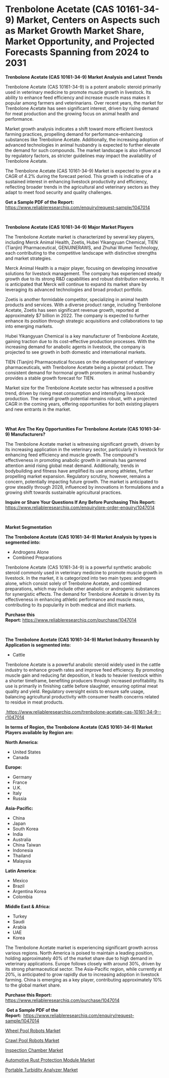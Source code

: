<p><h1>Trenbolone Acetate (CAS 10161-34-9) Market, Centers on Aspects such as Market Growth Market Share, Market Opportunity, and Projected Forecasts Spanning from 2024 to 2031</h1></p><p><strong>Trenbolone Acetate (CAS 10161-34-9) Market Analysis and Latest Trends</strong></p>
<p><p>Trenbolone Acetate (CAS 10161-34-9) is a potent anabolic steroid primarily used in veterinary medicine to promote muscle growth in livestock. Its ability to enhance feed efficiency and increase muscle mass makes it popular among farmers and veterinarians. Over recent years, the market for Trenbolone Acetate has seen significant interest, driven by rising demand for meat production and the growing focus on animal health and performance.</p><p>Market growth analysis indicates a shift toward more efficient livestock farming practices, propelling demand for performance-enhancing substances like Trenbolone Acetate. Additionally, the increasing adoption of advanced technologies in animal husbandry is expected to further elevate the demand for such compounds. The market landscape is also influenced by regulatory factors, as stricter guidelines may impact the availability of Trenbolone Acetate.</p><p>The Trenbolone Acetate (CAS 10161-34-9) Market is expected to grow at a CAGR of 4.2% during the forecast period. This growth is indicative of a sustained interest in enhancing livestock productivity and efficiency, reflecting broader trends in the agricultural and veterinary sectors as they adapt to meet food security and quality challenges.</p></p>
<p><strong>Get a Sample PDF of the Report:&nbsp;</strong> <a href="https://www.reliableresearchiq.com/enquiry/request-sample/1047014?utm_campaign=1412&utm_medium=2&utm_source=Github&utm_content=ia&utm_term=11102024&utm_id=trenbolone-acetate-cas-10161-34-9">https://www.reliableresearchiq.com/enquiry/request-sample/1047014</a></p>
<p>&nbsp;</p>
<p><strong>Trenbolone Acetate (CAS 10161-34-9) Major Market Players</strong></p>
<p><p>The Trenbolone Acetate market is characterized by several key players, including Merck Animal Health, Zoetis, Hubei Yikangyuan Chemical, TIEN (Tianjin) Pharmaceutical, GENUINERAWS, and Zhuhai Wumei Technology, each contributing to the competitive landscape with distinctive strengths and market strategies.</p><p>Merck Animal Health is a major player, focusing on developing innovative solutions for livestock management. The company has experienced steady growth due to its strong R&D capabilities and robust distribution networks. It is anticipated that Merck will continue to expand its market share by leveraging its advanced technologies and broad product portfolio.</p><p>Zoetis is another formidable competitor, specializing in animal health products and services. With a diverse product range, including Trenbolone Acetate, Zoetis has seen significant revenue growth, reported at approximately $7 billion in 2022. The company is expected to further enhance its position through strategic acquisitions and collaborations to tap into emerging markets.</p><p>Hubei Yikangyuan Chemical is a key manufacturer of Trenbolone Acetate, gaining traction due to its cost-effective production processes. With the increasing demand for anabolic agents in livestock, the company is projected to see growth in both domestic and international markets.</p><p>TIEN (Tianjin) Pharmaceutical focuses on the development of veterinary pharmaceuticals, with Trenbolone Acetate being a pivotal product. The consistent demand for hormonal growth promoters in animal husbandry provides a stable growth forecast for TIEN.</p><p>Market size for the Trenbolone Acetate sector has witnessed a positive trend, driven by rising meat consumption and intensifying livestock production. The overall growth potential remains robust, with a projected CAGR in the coming years, offering opportunities for both existing players and new entrants in the market.</p></p>
<p>&nbsp;</p>
<p><strong>What Are The Key Opportunities For Trenbolone Acetate (CAS 10161-34-9) Manufacturers?</strong></p>
<p><p>The Trenbolone Acetate market is witnessing significant growth, driven by its increasing application in the veterinary sector, particularly in livestock for enhancing feed efficiency and muscle growth. The compound's effectiveness in promoting anabolic growth in animals has garnered attention amid rising global meat demand. Additionally, trends in bodybuilding and fitness have amplified its use among athletes, further propelling market expansion. Regulatory scrutiny, however, remains a concern, potentially impacting future growth. The market is anticipated to grow steadily through 2028, influenced by innovations in formulations and a growing shift towards sustainable agricultural practices.</p></p>
<p><strong>Inquire or Share Your Questions If Any Before Purchasing This Report:</strong> <a href="https://www.reliableresearchiq.com/enquiry/pre-order-enquiry/1047014?utm_campaign=1412&utm_medium=2&utm_source=Github&utm_content=ia&utm_term=11102024&utm_id=trenbolone-acetate-cas-10161-34-9">https://www.reliableresearchiq.com/enquiry/pre-order-enquiry/1047014</a></p>
<p>&nbsp;</p>
<p><strong>Market Segmentation</strong></p>
<p><strong>The Trenbolone Acetate (CAS 10161-34-9) Market Analysis by types is segmented into:</strong></p>
<p><ul><li>Androgens Alone</li><li>Combined Preparations</li></ul></p>
<p><p>Trenbolone Acetate (CAS 10161-34-9) is a powerful synthetic anabolic steroid commonly used in veterinary medicine to promote muscle growth in livestock. In the market, it is categorized into two main types: androgens alone, which consist solely of Trenbolone Acetate, and combined preparations, which may include other anabolic or androgenic substances for synergistic effects. The demand for Trenbolone Acetate is driven by its effectiveness in enhancing athletic performance and muscle mass, contributing to its popularity in both medical and illicit markets.</p></p>
<p><strong>Purchase this Report:&nbsp;</strong><a href="https://www.reliableresearchiq.com/purchase/1047014?utm_campaign=1412&utm_medium=2&utm_source=Github&utm_content=ia&utm_term=11102024&utm_id=trenbolone-acetate-cas-10161-34-9">https://www.reliableresearchiq.com/purchase/1047014</a></p>
<p>&nbsp;</p>
<p><strong>The Trenbolone Acetate (CAS 10161-34-9) Market Industry Research by Application is segmented into:</strong></p>
<p><ul><li>Cattle</li></ul></p>
<p><p>Trenbolone Acetate is a powerful anabolic steroid widely used in the cattle industry to enhance growth rates and improve feed efficiency. By promoting muscle gain and reducing fat deposition, it leads to heavier livestock within a shorter timeframe, benefiting producers through increased profitability. Its use is primarily in finishing cattle before slaughter, ensuring optimal meat quality and yield. Regulatory oversight exists to ensure safe usage, balancing agricultural productivity with consumer health concerns related to residue in meat products.</p></p>
<p><a href="https://www.reliableresearchiq.com/trenbolone-acetate-cas-10161-34-9--r1047014?utm_campaign=1412&utm_medium=2&utm_source=Github&utm_content=ia&utm_term=11102024&utm_id=trenbolone-acetate-cas-10161-34-9">&nbsp;https://www.reliableresearchiq.com/trenbolone-acetate-cas-10161-34-9--r1047014</a></p>
<p><strong>In terms of Region, the Trenbolone Acetate (CAS 10161-34-9) Market Players available by Region are:</strong></p>
<p>
    <p> <strong> North America: </strong>
        <ul>
            <li>United States</li>
            <li>Canada</li>
        </ul>
        </p> 
    <p> <strong> Europe: </strong>
        <ul>
            <li>Germany</li>
            <li>France</li>
            <li>U.K.</li>
            <li>Italy</li>
            <li>Russia</li>
        </ul>
        </p> 
    <p> <strong> Asia-Pacific: </strong>
        <ul>
            <li>China</li>
            <li>Japan</li>
            <li>South Korea</li>
            <li>India</li>
            <li>Australia</li>
            <li>China Taiwan</li>
            <li>Indonesia</li>
            <li>Thailand</li>
            <li>Malaysia</li>
        </ul>
        </p> 
    <p> <strong> Latin America: </strong>
        <ul>
            <li>Mexico</li>
            <li>Brazil</li>
            <li>Argentina Korea</li>
            <li>Colombia</li>
        </ul>
        </p> 
    <p> <strong> Middle East & Africa: </strong>
        <ul>
            <li>Turkey</li>
            <li>Saudi</li>
            <li>Arabia</li>
            <li>UAE</li>
            <li>Korea</li>
        </ul>
    </p>
    </p>
<p><p>The Trenbolone Acetate market is experiencing significant growth across various regions. North America is poised to maintain a leading position, holding approximately 40% of the market share due to high demand in veterinary applications. Europe follows closely with around 30%, driven by its strong pharmaceutical sector. The Asia-Pacific region, while currently at 20%, is anticipated to grow rapidly due to increasing adoption in livestock farming. China is emerging as a key player, contributing approximately 10% to the global market share.</p></p>
<p><strong>Purchase this Report: </strong><a href="https://www.reliableresearchiq.com/purchase/1047014?utm_campaign=1412&utm_medium=2&utm_source=Github&utm_content=ia&utm_term=11102024&utm_id=trenbolone-acetate-cas-10161-34-9">https://www.reliableresearchiq.com/purchase/1047014</a></p>
<p>&nbsp;<strong>Get a Sample PDF of the Report:&nbsp;&nbsp;</strong><a href="https://www.reliableresearchiq.com/enquiry/request-sample/1047014?utm_campaign=1412&utm_medium=2&utm_source=Github&utm_content=ia&utm_term=11102024&utm_id=trenbolone-acetate-cas-10161-34-9">https://www.reliableresearchiq.com/enquiry/request-sample/1047014</a></p>
<p><strong></strong></p>
<p><p><a href="https://www.linkedin.com/pulse/wheel-pool-robots-industry-insights-report-analyzing-market-ojele?utm_campaign=1412&utm_medium=2&utm_source=Github&utm_content=ia&utm_term=11102024&utm_id=trenbolone-acetate-cas-10161-34-9">Wheel Pool Robots Market</a></p><p><a href="https://www.linkedin.com/pulse/key-drivers-crawl-pool-robots-market-trends-future-outlook-0zede?utm_campaign=1412&utm_medium=2&utm_source=Github&utm_content=ia&utm_term=11102024&utm_id=trenbolone-acetate-cas-10161-34-9">Crawl Pool Robots Market</a></p><p><a href="https://issuu.com/reportprime-2/docs/inspection-chamber-market-size-2030_8e42b88b393a61?utm_campaign=1412&utm_medium=2&utm_source=Github&utm_content=ia&utm_term=11102024&utm_id=trenbolone-acetate-cas-10161-34-9">Inspection Chamber Market</a></p><p><a href="https://www.linkedin.com/pulse/automotive-rust-protection-module-market-analysis-report-global-k1wze?utm_campaign=1412&utm_medium=2&utm_source=Github&utm_content=ia&utm_term=11102024&utm_id=trenbolone-acetate-cas-10161-34-9">Automotive Rust Protection Module Market</a></p><p><a href="https://www.linkedin.com/pulse/portable-turbidity-analyzer-market-size-type-scattered-light-bueqe?utm_campaign=1412&utm_medium=2&utm_source=Github&utm_content=ia&utm_term=11102024&utm_id=trenbolone-acetate-cas-10161-34-9">Portable Turbidity Analyzer Market</a></p></p>